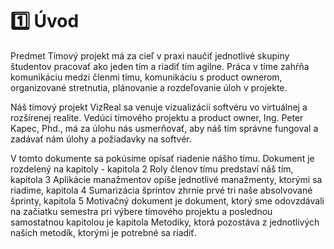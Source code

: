 # 1️⃣ Úvod

Predmet Tímový projekt má za cieľ v praxi naučiť jednotlivé skupiny študentov pracovať ako jeden tím a riadiť tím agilne.
Práca v tíme zahŕňa komunikáciu medzi členmi tímu, komunikáciu s product ownerom, organizované stretnutia, plánovanie a 
rozdeľovanie úloh v projekte. 

Náš tímový projekt VizReal sa venuje vizualizácii softvéru vo virtuálnej a rozšírenej realite. Vedúci tímového projektu
a product owner, Ing. Peter Kapec, Phd., má za úlohu nás usmerňovať, aby náš tím správne fungoval a zadávať nám úlohy
a požiadavky na softvér. 

V tomto dokumente sa pokúsime opísať riadenie nášho tímu. Dokument je rozdelený na kapitoly - kapitola 2 Roly členov tímu 
predstaví náš tím, kapitola 3 Aplikácie manažmentov opíše jednotlivé manažmenty, ktorými sa riadime, kapitola 4 Sumarizácia 
šprintov zhrnie prvé tri naše absolvované šprinty, kapitola 5 Motivačný dokument je dokument, ktorý sme odovzdávali 
na začiatku semestra pri výbere tímového projektu a poslednou samostatnou kapitolou je kapitola Metodiky, ktorá pozostáva 
z jednotlivých našich metodík, ktorými je potrebné sa riadiť. 